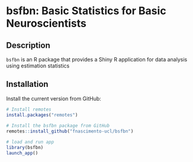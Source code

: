 # bsfbn: Basic Statistics for Basic Neuroscientists

## Description
`bsfbn` is an R package that provides a Shiny R application for data analysis using estimation statistics

## Installation
Install the current version from GitHub:

```r
# Install remotes
install.packages("remotes")
  
# Install the bsfbn package from GitHub
remotes::install_github("fnascimento-ucl/bsfbn")

# load and run app
library(bsfbn)
launch_app()
